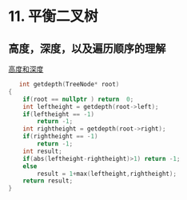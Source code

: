 # 11. 平衡二叉树
## 高度，深度，以及遍历顺序的理解
[高度和深度](./8.%20%E4%BA%8C%E5%8F%89%E6%A0%91%E7%9A%84%E6%9C%80%E5%A4%A7%E6%B7%B1%E5%BA%A6.md)
``` C++
   int getdepth(TreeNode* root)
{
    if(root == nullptr ) return  0;
    int leftheight = getdepth(root->left);
    if(leftheight == -1)
        return -1;
    int rightheight = getdepth(root->right);
    if(rightheight == -1)
        return -1;
    int result;
    if(abs(leftheight-rightheight)>1) return -1;
    else
        result = 1+max(leftheight,rightheight);
    return result;
}
```